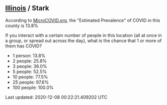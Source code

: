 
## [Illinois](/united-states/illinois) / Stark

According to [MicroCOVID.org](http://microcovid.org),
the "Estimated Prevalence" of COVID in this county is 13.8%

If you interact with a certain number of people in this location
(all at once in a group, or spread out across the day), what is the chance that
1 or more of them has COVID?

- 1 person: 13.8%
- 2 people: 25.8%
- 3 people: 36.0%
- 5 people: 52.5%
- 10 people: 77.5%
- 25 people: 97.6%
- 100 people: 100.0%

Last updated: 2020-12-08 00:22:21.409202 UTC
